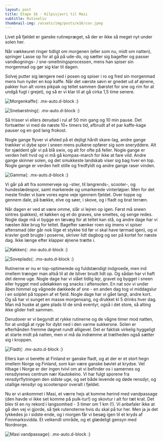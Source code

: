 ```yaml
---
layout: post
title: Etape 16 - Kilpisjavri til Masi
subtitle: Rutineliv
thumbnail-img: /assets/img/posts/e16/cov.jpeg
---
```


Livet på fjeldet er ganske rutinepræget, så der er ikke så meget nyt under solen her. 

Når vækkeuret ringer tidligt om morgenen (eller som nu, midt om natten), springer Lasse op for at gå på ude-do, og sætter sig bagefter og passer vandkognings- / sne-smeltningsprocessen, mens han spiser sin morgenmad og gør sig klar til dagen. 

Solvej putter sig længere ned i posen og spiser i ro og fred sin morgenmad mens hun nyder en kop kaffe. Når det værste søvn er gnedet ud af øjnene, pakker hun alt vores pikpak og teltet sammen (børstet for sne og rim for at undgå fugt i grejet), og så er vi klar til at gå cirka 1,5 time senere.

![Morgenkaffe](/assets/img/posts/e16/1.jpeg){: .mx-auto.d-block :}

![Snebørstning](/assets/img/posts/e16/2.jpeg){: .mx-auto.d-block :}

Så trisser vi ellers derudad i rul af 50 min gang og 10 min pause. Det fortsætter vi med de næste 10+ timers tid, afbrudt af et par kaffe-kage pauser og en god lang frokost. 

Nogle gange flyver vi afsted på et dejligt hårdt skare-lag, andre gange trækker vi dybe spor i sneen mens pulkene opfører sig som sneryddere. Alt for sjældent går vi på blå swix, og alt for ofte på feller. Nogle gange er verden helt hvid og vi må gå kompas-march for ikke at fare vild. Andre gange skinner solen, og det smukkeste landskab viser sig bag hver en top. Nogle gange er verden helt stille og fredfyldt og andre gange raser vinden.

![Gamma](/assets/img/posts/e16/6.jpeg){: .mx-auto.d-block :}


Vi går på alt fra sommerveje og -stier, til langrends-, scooter-, og hundeslædespor, samt markerede og umarkerede vinterløjper. Men for det meste finder vi bare vores egne veje igennem fjeldet. Over toppe og gennem dale, på bække, elve og søer, i skove, og i fladt og brat terræn.

Når dagen er ved at være omme, slår vi lejren op igen. Først må sneen sintres (pakkes), et køkken og et do graves, sne smeltes, og senge redes. Nogle dage må vi bygge en lævæg for at teltet kan stå, og andre dage har vi næsten ikke brug for teltet. Bagefter sænker roen sig imens vi spiser aftensmad (der går nok liige et stykke tid før vi skal have tørmad igen), og vi kravler godt brugte i poserne, skriver lidt dagbog og ser på kortet for næste dag. Ikke længe efter klapper øjnene trætte i. 

![Køkken](/assets/img/posts/e16/3.jpeg){: .mx-auto.d-block :}

![Soveplads](/assets/img/posts/e16/cov.jpeg){: .mx-auto.d-block :}

Rutinerne er nu er top-optimerede og fuldstændigt indgroede, men ind imellem trænger man altså til at de bliver brudt lidt op. Og sådan har vi haft det denne uge. Nogle dage har vi slået tidlig lejr, gravet og bygget i sneen eller hygget med udekøkken og snacks i aftensolen. En nat sov vi under åben himmel og vågnede dækkede af sne - en anden dag tog vi middagslur i en solplet på toppen af et fjeld. Nogle dage har vi gået langt, andre kort. Og så har vi sunget en masse morgensang, og drukket kl 5 drinks hver dag. Man må huske at gøre plads til de små eventyr, også i det store, så alting ikke glider helt sammen. 

Derudover er vi begyndt at rykke rutinerne og de vågne timer mod natten, for at undgå at ryge for dybt ned i den varme sukkersne. Solen er efterhånden fremme døgnet rundt alligevel. Det er faktisk virkelig hyggeligt at starte midt på natten, men vi må da indrømme at trætheden også sætter sig i kroppen. 

![Fladt](/assets/img/posts/e16/7.jpg){: .mx-auto.d-block :}

Ellers kan vi berette at Finland er ganske fladt, og at der er et stort hegn imellem Norge og Finland, som kan være ganske bøvlet at krydse. Vel tilbage i Norge er der ingen tvivl om at vi befinder os i samernes og rensdyrenes centrum nær Kautokeino. Vi har fulgt sporene fra rensdyrflytningen den sidste uge, og set både levende og døde rensdyr, og utallige rensdyr og scooterspor overalt i fjeldet. 


Nu er vi ankommet i Masi, et værre hejs at komme herind med vandpassage (den havde vi ikke set komme på pulk-tur!) og skovtur i alt for tæt krat. Det blev til en ny rekord i langsomhed - 3 timer om 1 km (!). Vi anbefaler ikke at gå den vej vi gjorde, så tjek rutenoterne hvis du skal på tur her. Men ja ja det lykkedes jo i sidste ende, og i morgen får vi besøg igen til et kryds af Finnmarksvidda. Et velkendt område, og et glædeligt gensyn med Nordnorge.  


![Masi vandpassage](/assets/img/posts/e16/4.jpeg){: .mx-auto.d-block :}
